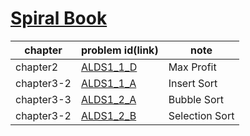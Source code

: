 # [Spiral Book](https://book.mynavi.jp/support/pc/5295/)

| chapter    | problem id(link)                                                                 | note           |
| ---------- | -------------------------------------------------------------------------------- | -------------- |
| chapter2   | [ALDS1_1_D](https://onlinejudge.u-aizu.ac.jp/courses/lesson/1/ALDS1/1/ALDS1_1_D) | Max Profit     |
| chapter3-2 | [ALDS1_1_A](https://onlinejudge.u-aizu.ac.jp/courses/lesson/1/ALDS1/1/ALDS1_1_A) | Insert Sort    |
| chapter3-3 | [ALDS1_2_A](https://onlinejudge.u-aizu.ac.jp/courses/lesson/1/ALDS1/1/ALDS1_2_A) | Bubble Sort    |
| chapter3-2 | [ALDS1_2_B](https://onlinejudge.u-aizu.ac.jp/courses/lesson/1/ALDS1/1/ALDS1_2_B) | Selection Sort |
